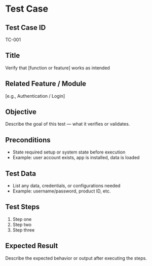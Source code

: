 # Test Case

## Test Case ID
TC-001

## Title
Verify that [function or feature] works as intended

## Related Feature / Module
[e.g., Authentication / Login]

## Objective
Describe the goal of this test — what it verifies or validates.

## Preconditions
- State required setup or system state before execution
- Example: user account exists, app is installed, data is loaded

## Test Data
- List any data, credentials, or configurations needed
- Example: username/password, product ID, etc.

## Test Steps
1. Step one  
2. Step two  
3. Step three  

## Expected Result
Describe the expected behavior or output after executing the steps.


